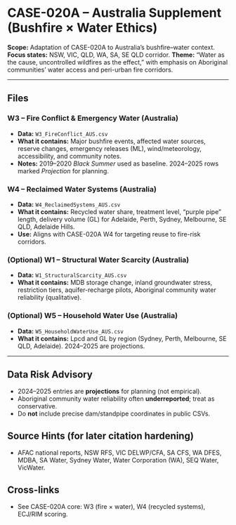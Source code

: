 # CASE-020A – Australia Supplement (Bushfire × Water Ethics)

**Scope:** Adaptation of CASE-020A to Australia’s bushfire–water context.
**Focus states:** NSW, VIC, QLD, WA, SA, SE QLD corridor.
**Theme:** “Water as the cause, uncontrolled wildfires as the effect,” with emphasis on Aboriginal communities’ water access and peri-urban fire corridors.

---

## Files

### W3 – Fire Conflict & Emergency Water (Australia)
- **Data:** `W3_FireConflict_AUS.csv`
- **What it contains:** Major bushfire events, affected water sources, reserve changes, emergency releases (ML), wind/meteorology, accessibility, and community notes.
- **Notes:** 2019–2020 *Black Summer* used as baseline. 2024–2025 rows marked *Projection* for planning.

### W4 – Reclaimed Water Systems (Australia)
- **Data:** `W4_ReclaimedSystems_AUS.csv`
- **What it contains:** Recycled water share, treatment level, “purple pipe” length, delivery volume (GL) for Adelaide, Perth, Sydney, Melbourne, SE QLD, Adelaide Hills.
- **Use:** Aligns with CASE-020A W4 for targeting reuse to fire-risk corridors.

### (Optional) W1 – Structural Water Scarcity (Australia)
- **Data:** `W1_StructuralScarcity_AUS.csv`
- **What it contains:** MDB storage change, inland groundwater stress, restriction tiers, aquifer-recharge pilots, Aboriginal community water reliability (qualitative).

### (Optional) W5 – Household Water Use (Australia)
- **Data:** `W5_HouseholdWaterUse_AUS.csv`
- **What it contains:** Lpcd and GL by region (Sydney, Perth, Melbourne, SE QLD, Adelaide). 2024–2025 are projections.

---

## Data Risk Advisory
- 2024–2025 entries are **projections** for planning (not empirical).
- Aboriginal community water reliability often **underreported**; treat as conservative.
- Do **not** include precise dam/standpipe coordinates in public CSVs.

## Source Hints (for later citation hardening)
- AFAC national reports, NSW RFS, VIC DELWP/CFA, SA CFS, WA DFES, MDBA, SA Water, Sydney Water, Water Corporation (WA), SEQ Water, VicWater.

## Cross-links
- See CASE-020A core: W3 (fire × water), W4 (recycled systems), ECJ/RIM scoring.



